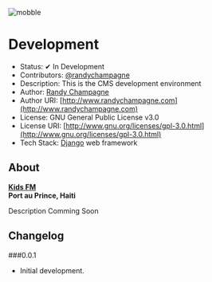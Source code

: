 ![mobble](http://cloud.scott.ee/images/mobble.png)

# Development

* Status: ✔ In Development
* Contributors: [@randychampagne](http://twitter.com/randychampagne)
* Description: This is the CMS development environment
* Author: [Randy Champagne](http://www.randychampagne.com)
* Author URI: [http://www.randychampagne.com](http://www.randychampagne.com)
* License: GNU General Public License v3.0
* License URI: [http://www.gnu.org/licenses/gpl-3.0.html](http://www.gnu.org/licenses/gpl-3.0.html)
* Tech Stack: [Django](https://www.djangoproject.com/) web framework




## About

**[Kids FM](http://kidsfm.org/)<br>Port au Prince, Haiti**

Description Comming Soon




## Changelog

###0.0.1
* Initial development.